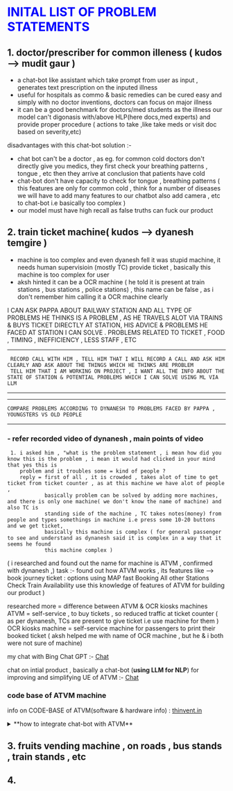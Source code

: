 # <font color = blue>INITAL LIST OF PROBLEM STATEMENTS </font>

## 1. doctor/prescriber for common illeness ( kudos --> mudit gaur ) 
  - a chat-bot like assistant which take prompt from user as input , generates text prescription on the inputed illness 
  - useful for hospitals as commo & basic remedies can be cured easy and simply with no doctor inventions, doctors can focus on  major illness
  - it can be a good benchmark for doctors/med students as the illness our model can't digonasis with/above HLP(here docs,med experts) 
    and provide proper procedure ( actions to take ,like take meds or visit doc based on severity,etc)

 disadvantages with this chat-bot solution :-
 - chat bot can't be a doctor , as eg. for common cold doctors don't directly give you medics, they first check your breathing patterns , tongue , etc 
   then they arrive at conclusion that patients have cold 
 - chat-bot don't have capacity to check for tongue , breathing patterns ( this features are only for common cold , think for a number of diseases we will
   have to add many features to our chatbot also add camera , etc to chat-bot i.e basically too complex )
 - our model must have high recall as false truths can fuck our product 
<!-- Empty line above -->
## 2. train ticket machine( kudos --> dyanesh temgire )
  - machine is too complex and even dyanesh fell it was stupid machine, it needs human supervisioin (mostly TC) provide ticket ,
    basically this machine is too complex for user
  - aksh hinted it can be a OCR machine ( he told it is present at train stations , bus stations , police stations) , this name can be false , as i don't 
    remember him calling it a OCR machine clearly

I CAN ASK PAPPA ABOUT RAILWAY STATION AND ALL TYPE OF PROBLEMS HE THINKS IS A PROBLEM , AS HE TRAVELS ALOT VIA TRAINS & BUYS TICKET DIRECTLY AT STATION,
HIS ADVICE & PROBLEMS HE FACED AT STATION I CAN SOLVE .
PROBLEMS RELATED TO TICKET , FOOD , TIMING , INEFFICIENCY , LESS STAFF , ETC

****
     RECORD CALL WITH HIM , TELL HIM THAT I WILL RECORD A CALL AND ASK HIM CLEARLY AND ASK ABOUT THE THINGS WHICH HE THINKS ARE PROBLEM
     TELL HIM THAT I AM WORKING ON PROJECT , I WANT ALL THE INFO ABOUT THE STATE OF STATION & POTENTIAL PROBLEMS WHICH I CAN SOLVE USING ML VIA LLM 
****

****
    COMPARE PROBLEMS ACCORDING TO DYNANESH TO PROBLEMS FACED BY PAPPA , YOUNGSTERS VS OLD PEOPLE
****

### - refer recorded video of dynanesh , main points of video
  
     1. i asked him , "what is the problem statement , i mean how did you know this is the problem , i mean it would had clicked in your mind that yes this is 
        problem and it troubles some = kind of people ?
        reply = first of all , it is crowded , takes alot of time to get ticket from ticket counter , as at this machine we have alot of people , 
                basically problem can be solved by adding more machines, and there is only one machine( we don't know the name of machine) and also TC is 
                standing side of the machine , TC takes notes(money) from people and types somethings in machine i.e press some 10-20 buttons and we get ticket,
                basically this machine is complex ( for general passenger to see and understand as dynanesh said it is complex in a way that it seems he found 
                this machine complex )

( i researched and found out the name for machine is ATVM , confirmed with dynanesh ,)
 task :- found out how ATVM works , its features like --> 
                       book journey ticket : options 
                            using MAP
                            fast Booking
                            All other Stations
                            Check Train Availability
     use this knowledge of features of ATVM for building our product )

researched more = difference between ATVM & OCR kiosks machines
  ATVM = self-service , to buy tickets , so reduced traffic at ticket counter 
  ( as per dynanesh, TCs are present to give ticket i.e use machine for them )
  OCR kiosks machine = self-service machine for passengers to print their booked ticket
  ( aksh helped me with name of OCR machine ,  but he & i both were not sure of machine)

 my chat with Bing Chat GPT :- [Chat](https://github.com/Abhishekvidhate/LLM_problems/blob/main/chat-ATVM-OCRkiosks.docx) 

chat on intial product , basically a chat-bot (**using LLM for NLP**) for improving and simplifying UE of ATVM :-   [Chat](https://github.com/Abhishekvidhate/LLM_problems/blob/main/initial-product-chat.docx) 


### code base of ATVM machine 
info on CODE-BASE of ATVM(software & hardware info) : [thinvent.in](https://www.thinvent.in/railways/projects/atvm/) 

<details>
  <summary>
    **how to integrate chat-bot with ATVM**
  </summary>
    
  **Copilot**
Integrating your product with Automatic Ticket Vending Machines (ATVMs) involves 
several steps to ensure seamless functionality. Here’s a guide on how to proceed:
Understand ATVM Architecture:
Familiarize yourself with the existing ATVM system architecture.
Learn about the hardware components, communication protocols, and software interfaces used by ATVMs.
Identify Integration Points:
Determine where your product can fit into the ATVM workflow.
Common integration points include:
User Interface (UI): Enhance the existing touch-screen interface or add voice-based interactions.
Transaction Flow: Integrate your product into the ticket purchase process.
Smart Card Handling: If your product interacts with smart cards, ensure compatibility.
Choose the Integration Approach:
Depending on your product’s capabilities, choose an appropriate integration method:
API Integration: If the ATVM system provides APIs, use them to communicate with your product.
Middleware: Develop middleware that bridges communication between your product and the ATVM.
Hardware Integration: If your product requires additional hardware (e.g., voice modules), ensure compatibility.
Develop and Test:
Build the necessary components for integration:
User Interface: Design an intuitive UI that seamlessly integrates with the existing ATVM interface.
Communication Layer: Implement communication protocols (e.g., REST, MQTT) to exchange data between your product and the ATVM.
Smart Card Handling: If your product interacts with smart cards, develop the necessary drivers.
Rigorously test your integration in a controlled environment.
Security and Authentication:
Ensure that your product adheres to security standards.
Authenticate communication between your product and the ATVM to prevent unauthorized access.
Localization and Multilingual Support:
If your product supports multiple languages, ensure it aligns with the ATVM’s tri-lingual menu options1.
Consider localization for regional languages.
User Experience Enhancement:
Focus on improving the overall user experience:
Voice Interaction: If your product includes voice-based features, test them thoroughly.
Error Handling: Handle exceptions gracefully and provide clear instructions to users.
Deployment and Maintenance:
Deploy your integrated product to ATVMs in real-world scenarios.
Monitor performance, collect user feedback, and address any issues promptly.
Collaborate with Indian Railways:
Work closely with Indian Railways authorities to ensure compliance and alignment with their guidelines.
Seek approvals for deploying your product on ATVMs.
Documentation and Support:
Create detailed documentation for maintenance and troubleshooting.
Provide customer support for users interacting with your integrated product.
Remember that integrating with ATVMs requires thorough understanding, collaboration, and adherence to standards. Best of luck with your product integration! 🚂🎫✨
Learn more
1.thinvent.in
2.lipi.in
3.addsofttech.com
</details>

## 3. fruits vending machine , on roads , bus stands , train stands , etc 

## 4.
